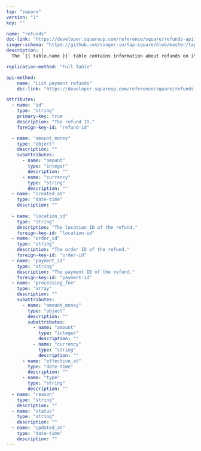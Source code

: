 ```yaml
---
tap: "square"
version: "1"
key: ""

name: "refunds"
doc-link: "https://developer.squareup.com/reference/square/refunds-api"
singer-schema: "https://github.com/singer-io/tap-square/blob/master/tap_square/schemas/refunds.json"
description: |
  The `{{ table.name }}` table contains information about refunds on items in {{ integration.display_name }}.

replication-method: "Full Table"

api-method:
    name: "List payment refunds"
    doc-link: "https://developer.squareup.com/reference/square/refunds-api/list-payment-refunds"

attributes:
  - name: "id"
    type: "string"
    primary-key: true
    description: "The refund ID."
    foreign-key-id: "refund-id"

  - name: "amount_money"
    type: "object"
    description: ""
    subattributes:
      - name: "amount"
        type: "integer"
        description: ""
      - name: "currency"
        type: "string"
        description: ""
  - name: "created_at"
    type: "date-time"
    description: ""
  
  - name: "location_id"
    type: "string"
    description: "The location ID of the refund."
    foreign-key-id: "location-id"
  - name: "order_id"
    type: "string"
    description: "The order ID of the refund."
    foreign-key-id: "order-id"
  - name: "payment_id"
    type: "string"
    description: "The payment ID of the refund."
    foreign-key-id: "payment-id"
  - name: "processing_fee"
    type: "array"
    description: ""
    subattributes:
      - name: "amount_money"
        type: "object"
        description: ""
        subattributes:
          - name: "amount"
            type: "integer"
            description: ""
          - name: "currency"
            type: "string"
            description: ""
      - name: "effective_at"
        type: "date-time"
        description: ""
      - name: "type"
        type: "string"
        description: ""
  - name: "reason"
    type: "string"
    description: ""
  - name: "status"
    type: "string"
    description: ""
  - name: "updated_at"
    type: "date-time"
    description: ""
---
```

